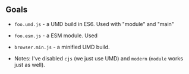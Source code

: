 ## Goals

- `foo.umd.js` - a UMD build in ES6. Used with "module" and "main"
- `foo.esm.js` - a ESM module. Used
- `browser.min.js` - a minified UMD build.

- Notes: I've disabled `cjs` (we just use UMD) and `modern` (`module` works just as well).
